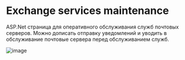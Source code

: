 # Exchange services maintenance
ASP.Net страница для оперативного обслуживания служб почтовых серверов. Можно дописать отправку уведомлений и уводить в обслуживание почтовые сервера перед обслуживанием служб.

![image](https://user-images.githubusercontent.com/30699602/213464312-78808a27-b871-428b-b66b-2ae26e30eae7.png)
